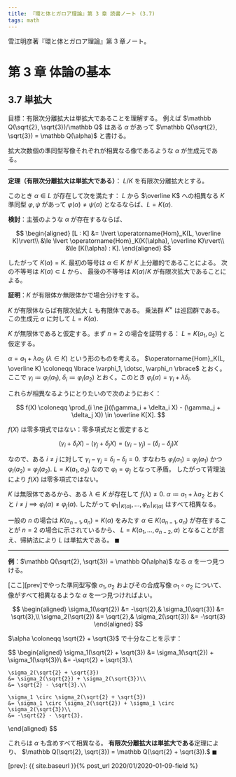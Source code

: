 ```yaml
---
title: 『環と体とガロア理論』第 3 章 読書ノート (3.7)
tags: math
---
```


雪江明彦著『環と体とガロア理論』第 3 章ノート。

# 第 3 章 体論の基本

## 3.7 単拡大

目標：有限次分離拡大は単拡大であることを理解する。
例えば $\mathbb Q(\sqrt{2}, \sqrt{3})/\mathbb Q$ はある $\alpha$ があって
$\mathbb Q(\sqrt{2}, \sqrt{3}) = \mathbb Q(\alpha)$ と書ける。

拡大次数個の準同型写像それぞれが相異なる像であるような $\alpha$ が生成元である。

----

**定理（有限次分離拡大は単拡大である）**：
$L/K$ を有限次分離拡大とする。

このとき $\alpha \in L$ が存在して次を満たす：
$L$ から $\overline K$ への相異なる $K$ 準同型 $\varphi, \psi$ があって
$\varphi(\alpha) \ne \psi(\alpha)$ となるならば、$L = K(\alpha).$

**検討**：主張のような $\alpha$ が存在するならば、

$$
\begin{aligned}
    [L : K] &= \lvert \operatorname{Hom}_K(L, \overline K)\rvert\\
    &\le \lvert \operatorname{Hom}_K(K(\alpha), \overline K)\rvert\\
    &\le [K(\alpha) : K].
\end{aligned}
$$

したがって $K(\alpha) = K.$
最初の等号は $\alpha \in K$ が $K$ 上分離的であることによる。
次の不等号は $K(\alpha) \subset L$ から、
最後の不等号は $K(\alpha)/K$ が有限次拡大であることによる。

**証明**：$K$ が有限体か無限体かで場合分けをする。

$K$ が有限体ならば有限次拡大 $L$ も有限体である。
乗法群 $K^\times$ は巡回群である。この生成元 $\alpha$ に対して $L = K(\alpha).$

$K$ が無限体であると仮定する。まず $n = 2$ の場合を証明する：
$L = K(a_1, a_2)$ と仮定する。

$\alpha = a_1 + \lambda a_2$ $(\lambda \in K)$ という形のものを考える。
$\operatorname{Hom}_K(L, \overline K) \coloneqq \lbrace \varphi_1, \dotsc, \varphi_n \rbrace$ とおく。
ここで $\gamma_i \coloneqq \varphi_i(a_1),\; \delta_i \coloneqq \varphi_i(a_2)$
とおく。このとき $\varphi_i(\alpha) = \gamma_i + \lambda\delta_i.$

これらが相異なるようにとりたいので次のようにおく：

$$
f(X) \coloneqq \prod_{i \ne j}((\gamma_i + \delta_i X) - (\gamma_j + \delta_j X)) \in \overline K[X].
$$

$f(X)$ は零多項式ではない：零多項式だと仮定すると

$$
(\gamma_i + \delta_i X) - (\gamma_j + \delta_j X)
= (\gamma_i - \gamma_j) - (\delta_i - \delta_j)X
$$

なので、ある $i \ne j$ に対して $\gamma_i - \gamma_j = \delta_i - \delta_j = 0.$
すなわち $\varphi_i(a_1) = \varphi_j(a_1)$ かつ
$\varphi_i(a_2) = \varphi_j(a_2).$
$L = K(a_1, a_2)$ なので $\varphi_i = \varphi_j$ となって矛盾。
したがって背理法により $f(X)$ は零多項式ではない。

$K$ は無限体であるから、ある $\lambda \in K$ が存在して $f(\lambda) \ne 0.$
$\alpha \coloneqq a_1 + \lambda a_2$ とおくと
$i \ne j \implies \varphi_i(\alpha) \ne \varphi_j(\alpha).$
したがって $\varphi_1\mid_{K(\alpha)}, \dotsc, \varphi_n\mid_{K(\alpha)}$
はすべて相異なる。

一般の $n$ の場合は $K(a_{n - 1}, a_n) = K(\alpha)$ をみたす $\alpha \in K(a_{n - 1}, a_n)$ が存在することが
$n = 2$ の場合に示されているから、
$L = K(a_1, \dotsc, a_{n - 2}, \alpha)$ となることが言え、帰納法により $L$ は単拡大である。
$\blacksquare$

----

**例**：$\mathbb Q(\sqrt{2}, \sqrt{3}) = \mathbb Q(\alpha)$ なる $\alpha$ を一つ見つける。

[ここ][prev]でやった準同型写像 $\sigma_1, \sigma_2$ およびその合成写像
$\sigma_1 \circ \sigma_2$ について、像がすべて相異なるような $\alpha$ を一つ見つければよい。

$$
\begin{aligned}
\sigma_1(\sqrt{2}) &= -\sqrt{2},&
\sigma_1(\sqrt{3}) &= \sqrt{3},\\
\sigma_2(\sqrt{2}) &= \sqrt{2},&
\sigma_2(\sqrt{3}) &= -\sqrt{3}
\end{aligned}
$$

$\alpha \coloneqq \sqrt{2} + \sqrt{3}$ で十分なことを示す：

$$
\begin{aligned}
    \sigma_1(\sqrt{2} + \sqrt{3})
    &= \sigma_1(\sqrt{2}) + \sigma_1(\sqrt{3})\\
    &= -\sqrt{2} + \sqrt{3}.\\

    \sigma_2(\sqrt{2} + \sqrt{3})
    &= \sigma_2(\sqrt{2}) + \sigma_2(\sqrt{3})\\
    &= \sqrt{2} - \sqrt{3}.\\

    \sigma_1 \circ \sigma_2(\sqrt{2} + \sqrt{3})
    &= \sigma_1 \circ \sigma_2(\sqrt{2}) + \sigma_1 \circ \sigma_2(\sqrt{3})\\
    &= -\sqrt{2} - \sqrt{3}.
\end{aligned}
$$

これらは $\alpha$ も含めすべて相異なる。
**有限次分離拡大は単拡大である**定理により、
$\mathbb Q(\sqrt{2}, \sqrt{3}) = \mathbb Q(\sqrt{2} + \sqrt{3}).$
$\blacksquare$

[prev]: {{ site.baseurl }}{% post_url 2020/01/2020-01-09-field %}
